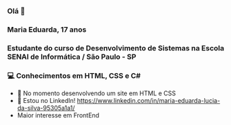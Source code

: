 ### Olá 🙋

### Maria Eduarda, 17 anos
### Estudante do curso de Desenvolvimento de Sistemas na Escola SENAI de Informática / São Paulo - SP
### 💻 Conhecimentos em HTML, CSS e C#
- 💁 No momento desenvolvendo um site em HTML e CSS
- 🚀 Estou no LinkedIn! https://www.linkedin.com/in/maria-eduarda-lucia-da-silva-95305a1a1/
- Maior interesse em FrontEnd

